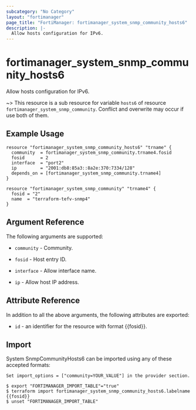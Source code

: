 ```yaml
---
subcategory: "No Category"
layout: "fortimanager"
page_title: "FortiManager: fortimanager_system_snmp_community_hosts6"
description: |-
  Allow hosts configuration for IPv6.
---
```


# fortimanager_system_snmp_community_hosts6
Allow hosts configuration for IPv6.

~> This resource is a sub resource for variable `hosts6` of resource `fortimanager_system_snmp_community`. Conflict and overwrite may occur if use both of them.



## Example Usage

```hcl
resource "fortimanager_system_snmp_community_hosts6" "trname" {
  community  = fortimanager_system_snmp_community.trname4.fosid
  fosid      = 2
  interface  = "port2"
  ip         = "2001:db8:85a3::8a2e:370:7334/128"
  depends_on = [fortimanager_system_snmp_community.trname4]
}

resource "fortimanager_system_snmp_community" "trname4" {
  fosid = "2"
  name  = "terraform-tefv-snmp4"
}
```

## Argument Reference


The following arguments are supported:

* `community` - Community.

* `fosid` - Host entry ID.
* `interface` - Allow interface name.
* `ip` - Allow host IP address.


## Attribute Reference

In addition to all the above arguments, the following attributes are exported:
* `id` - an identifier for the resource with format {{fosid}}.

## Import

System SnmpCommunityHosts6 can be imported using any of these accepted formats:
```
Set import_options = ["community=YOUR_VALUE"] in the provider section.

$ export "FORTIMANAGER_IMPORT_TABLE"="true"
$ terraform import fortimanager_system_snmp_community_hosts6.labelname {{fosid}}
$ unset "FORTIMANAGER_IMPORT_TABLE"
```

